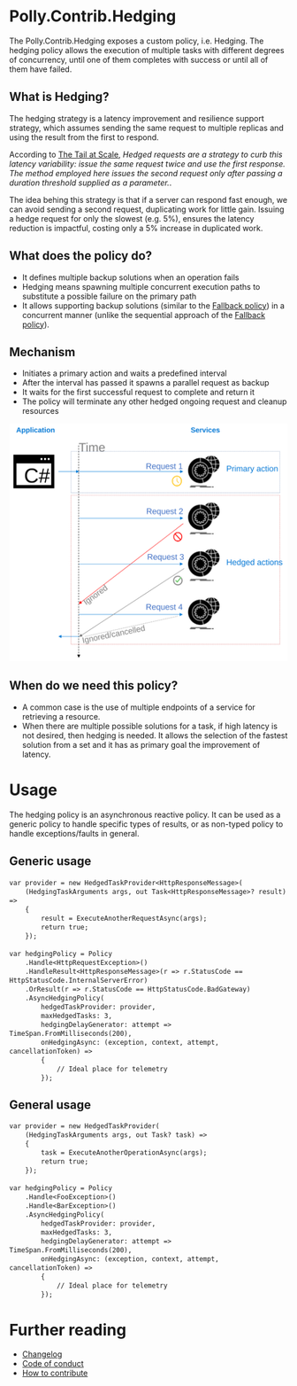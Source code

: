 # Polly.Contrib.Hedging

The Polly.Contrib.Hedging exposes a custom policy, i.e. Hedging.
The hedging policy allows the execution of multiple tasks with different degrees of concurrency, until one of them completes with success or until all of them have failed.

## What is Hedging?

The hedging strategy is a latency improvement and resilience support strategy, which assumes sending the same request to multiple replicas and using the result from the first to respond. 

According to [The Tail at Scale](http://cacm.acm.org/magazines/2013/2/160173-the-tail-at-scale/fulltext),
<i>Hedged requests are a strategy to curb this latency variability: issue the same request twice and use the first response. The method employed here issues the second request only after passing a duration threshold supplied as a parameter.</i>.

The idea behing this strategy is that if a server can respond fast enough, we can avoid sending a second request, duplicating work for little gain. Issuing a hedge request for only the slowest (e.g. 5%), ensures the latency reduction is impactful, costing only a 5% increase in duplicated work.

## What does the policy do?

- It defines multiple backup solutions when an operation fails
- Hedging means spawning multiple concurrent execution paths to substitute a possible failure on the primary path
- It allows supporting backup solutions (similar to the [Fallback policy](https://github.com/App-vNext/Polly/wiki/Fallback)) in a concurrent manner (unlike the sequential approach of the [Fallback policy](https://github.com/App-vNext/Polly/wiki/Fallback)).

## Mechanism

- Initiates a primary action and waits a predefined interval
- After the interval has passed it spawns a parallel request as backup
- It waits for the first successful request to complete and return it
- The policy will terminate any other hedged ongoing request and cleanup resources

![Figure: 1](docs/img/hedging1.svg)

## When do we need this policy?

- A common case is the use of multiple endpoints of a service for retrieving a resource.
- When there are multiple possible solutions for a task, if high latency is not desired, then hedging is needed. It allows the selection of the fastest solution from a set and it has as primary goal the improvement of latency.

# Usage

The hedging policy is an asynchronous reactive policy. It can be used as a generic policy to handle specific types of results, or as non-typed policy to handle exceptions/faults in general.

## Generic usage
    var provider = new HedgedTaskProvider<HttpResponseMessage>(
        (HedgingTaskArguments args, out Task<HttpResponseMessage>? result) =>
        {
            result = ExecuteAnotherRequestAsync(args);
            return true;
        });

    var hedgingPolicy = Policy
        .Handle<HttpRequestException>()
        .HandleResult<HttpResponseMessage>(r => r.StatusCode == HttpStatusCode.InternalServerError)
        .OrResult(r => r.StatusCode == HttpStatusCode.BadGateway)
        .AsyncHedgingPolicy(
            hedgedTaskProvider: provider,
            maxHedgedTasks: 3,
            hedgingDelayGenerator: attempt => TimeSpan.FromMilliseconds(200),
            onHedgingAsync: (exception, context, attempt, cancellationToken) =>
            {
                // Ideal place for telemetry
            });

## General usage
    var provider = new HedgedTaskProvider(
        (HedgingTaskArguments args, out Task? task) =>
        {
            task = ExecuteAnotherOperationAsync(args);
            return true;
        });

    var hedgingPolicy = Policy
        .Handle<FooException>()
        .Handle<BarException>()
        .AsyncHedgingPolicy(
            hedgedTaskProvider: provider,
            maxHedgedTasks: 3,
            hedgingDelayGenerator: attempt => TimeSpan.FromMilliseconds(200),
            onHedgingAsync: (exception, context, attempt, cancellationToken) =>
            {
                // Ideal place for telemetry
            });

# Further reading

- [Changelog](docs/CHANGELOG.md)
- [Code of conduct](docs/CODE_OF_CONDUCT.md)
- [How to contribute](docs/CONTRIBUTING.md)
